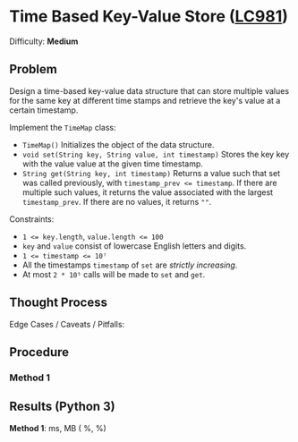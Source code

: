 # Time Based Key-Value Store ([LC981](https://leetcode.com/problems/time-based-key-value-store/))
Difficulty: **Medium**

## Problem

Design a time-based key-value data structure that can store multiple values for the same key at different time stamps and retrieve the key's value at a certain timestamp.

Implement the `TimeMap` class:
- `TimeMap()` Initializes the object of the data structure.
- `void set(String key, String value, int timestamp)` Stores the key key with the value value at the given time timestamp.
- `String get(String key, int timestamp)` Returns a value such that set was called previously, with `timestamp_prev <= timestamp`. If there are multiple such values, it returns the value associated with the largest `timestamp_prev`. If there are no values, it returns `""`.

Constraints:
- `1 <= key.length`, `value.length <= 100`
- `key` and `value` consist of lowercase English letters and digits.
- `1 <= timestamp <= 10⁷`
- All the timestamps `timestamp` of `set` are *strictly increasing*.
- At most `2 * 10⁵` calls will be made to `set` and `get`.

## Thought Process

Edge Cases / Caveats / Pitfalls:

## Procedure

### Method 1

## Results (Python 3)

**Method 1**:  ms, MB ( %, %)
